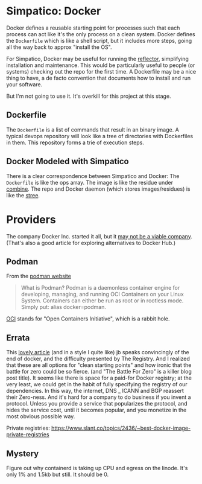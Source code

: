 # Simpatico: Docker

Docker defines a reusable starting point for processes such that each process can act like it's the only process on a clean system.
Docker defines the `Dockerfile` which is like a shell script, but it includes more steps, going all the way back to approx "install the OS".

For Simpatico, Docker may be useful for running the [reflector](/reflector.md), simplifying installation and maintenance.
This would be particularly useful to people (or systems) checking out the repo for the first time.
A Dockerfile may be a nice thing to have, a de facto convention that documents how to install and run your software.

But I'm not going to use it.
It's overkill for this project at this stage.

## Dockerfile

The `Dockerfile` is a list of commands that result in an binary image.
A typical devops repository will look like a tree of directories with Dockerfiles in them.
This repository forms a trie of execution steps.

## Docker Modeled with Simpatico
There is a clear correspondence between Simpatico and Docker:
The `Dockerfile` is like the ops array.
The image is like the residue under [combine](combine2.md).
The repo and Docker daemon (which stores images/residues) is like the [stree](/stree2.md).

# Providers
The company Docker Inc. started it all, but it [may not be a viable company](https://computer.rip/2023-03-24-docker.html).
(That's also a good article for exploring alternatives to Docker Hub.)

## Podman
From the [podman website](https://podman.io/)
  > What is Podman?
  > Podman is a daemonless container engine for developing, managing, and running OCI Containers on your Linux System.
  > Containers can either be run as root or in rootless mode. Simply put: alias docker=podman.

[OCI](https://opencontainers.org/) stands for "Open Containers Initiative", which is a rabbit hole.

## Errata
This [lovely article](https://computer.rip/2023-03-24-docker.html) (and in a style I quite like) jb speaks convincingly of the end of docker, and the difficulty presented by The Registry. And I realized that these are all options for "clean starting points" and how ironic that the battle for zero could be so fierce. (and "The Battle For Zero" is a killer blog post title). It seems like there is space for a paid-for Docker registry; at the very least, we could get in the habit of fully specifying the registry of our dependencies. In this way, the internet, DNS _ ICANN and BGP reassert their Zero-ness. And it's hard for a company to do business if you invent a protocol. Unless you provide a service that popularizes the protocol, and hides the service cost, until it becomes popular, and you monetize in the most obvious possible way.

Private registries: https://www.slant.co/topics/2436/~best-docker-image-private-registries

## Mystery

Figure out why containerd is taking up CPU and egress on the linode.
It's only 1% and 1.5kb but still. It should be 0.
